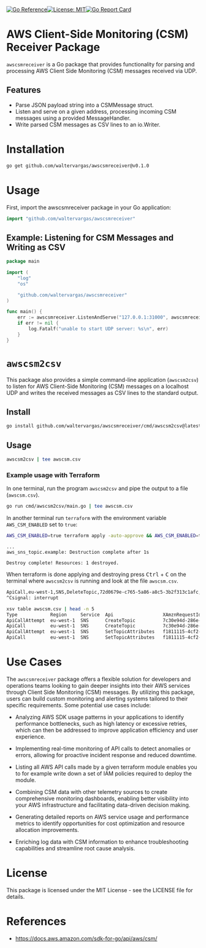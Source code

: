 [![Go Reference](https://pkg.go.dev/badge/github.com/waltervargas/awscsmreceiver.svg)](https://pkg.go.dev/github.com/waltervargas/awscsmreceiver)[![License: MIT](https://img.shields.io/badge/License-MIT-green.svg)](https://opensource.org/licenses/MIT)[![Go Report Card](https://goreportcard.com/badge/github.com/waltervargas/awscsmreceiver)](https://goreportcard.com/report/github.com/waltervargas/awscsmreceiver)

# AWS Client-Side Monitoring (CSM) Receiver Package

`awscsmreceiver` is a Go package that provides functionality for parsing and
processing AWS Client Side Monitoring (CSM) messages received via UDP. 

## Features

- Parse JSON payload string into a CSMMessage struct.
- Listen and serve on a given address, processing incoming CSM messages using a provided MessageHandler.
- Write parsed CSM messages as CSV lines to an io.Writer.

# Installation

```sh
go get github.com/waltervargas/awscsmreceiver@v0.1.0
```

# Usage

First, import the awscsmreceiver package in your Go application:

```go
import "github.com/waltervargas/awscsmreceiver"
```

## Example: Listening for CSM Messages and Writing as CSV

```go
package main

import (
	"log"
	"os"

	"github.com/waltervargas/awscsmreceiver"
)

func main() {
	err := awscsmreceiver.ListenAndServe("127.0.0.1:31000", awscsmreceiver.WriteCSV(os.Stdout))
	if err != nil {
		log.Fatalf("unable to start UDP server: %s\n", err)
	}
}
```

# `awscsm2csv`

This package also provides a simple command-line application (`awscsm2csv`) to
listen for AWS Client-Side Monitoring (CSM) messages on a localhost UDP and
writes the received messages as CSV lines to the standard output.

## Install

```sh
go install github.com/waltervargas/awscsmreceiver/cmd/awscsm2csv@latest
```

## Usage

```sh
awscsm2csv | tee awscsm.csv
```

### Example usage with Terraform

In one terminal, run the program `awscsm2csv` and pipe the output to a file (`awscsm.csv`).
```sh
go run cmd/awscsm2csv/main.go | tee awscsm.csv
```

In another terminal run `terraform` with the environment variable `AWS_CSM_ENABLED` set to `true`: 
```sh
AWS_CSM_ENABLED=true terraform apply -auto-approve && AWS_CSM_ENABLED=true terraform destroy -auto-approve
```

```hcl
...
aws_sns_topic.example: Destruction complete after 1s

Destroy complete! Resources: 1 destroyed.
```

When terraform is done applying and destroying press <kbd>Ctrl</kbd> +
<kbd>C</kbd> on the terminal where `awscsm2csv` is running and look at the file `awscsm.csv`.
```sh
ApiCall,eu-west-1,SNS,DeleteTopic,72d0679e-c765-5a86-a8c5-3b2f313c1afc,1,272,1681388569581,0,0,200,0
^Csignal: interrupt
```
```sh
xsv table awscsm.csv | head -n 5 
Type            Region     Service  Api                  XAmznRequestId                        Attempts  Latency  Timestamp      Version  HttpStatusCode  FinalHttpStatusCode  MaxRetriesExceeded
ApiCallAttempt  eu-west-1  SNS      CreateTopic          7c30e94d-286e-5065-b5f8-b5fcde3bc555  0         0        1681388566036  1        200             0                    0
ApiCall         eu-west-1  SNS      CreateTopic          7c30e94d-286e-5065-b5f8-b5fcde3bc555  1         288      1681388566036  0        0               200                  0
ApiCallAttempt  eu-west-1  SNS      SetTopicAttributes   f1811115-4cf2-5bc8-9c0c-4da4baa41ef8  0         0        1681388566091  1        200             0                    0
ApiCall         eu-west-1  SNS      SetTopicAttributes   f1811115-4cf2-5bc8-9c0c-4da4baa41ef8  1         54       1681388566091  0        0               200                  0
```

# Use Cases

The `awscsmreceiver` package offers a flexible solution for developers and
operations teams looking to gain deeper insights into their AWS services through
Client Side Monitoring (CSM) messages. By utilizing this package, users can
build custom monitoring and alerting systems tailored to their specific
requirements. Some potential use cases include:

- Analyzing AWS SDK usage patterns in your applications to identify performance
  bottlenecks, such as high latency or excessive retries, which can then be
  addressed to improve application efficiency and user experience.

- Implementing real-time monitoring of API calls to detect anomalies or errors,
  allowing for proactive incident response and reduced downtime.

- Listing all AWS API calls made by a given terraform module enables you to for
  example write down a set of IAM policies required to deploy the module.
    
- Combining CSM data with other telemetry sources to create comprehensive
  monitoring dashboards, enabling better visibility into your AWS infrastructure
  and facilitating data-driven decision making.

- Generating detailed reports on AWS service usage and performance metrics to
  identify opportunities for cost optimization and resource allocation
  improvements.

- Enriching log data with CSM information to enhance troubleshooting
  capabilities and streamline root cause analysis.

# License

This package is licensed under the MIT License - see the LICENSE file for details.

# References

- https://docs.aws.amazon.com/sdk-for-go/api/aws/csm/
